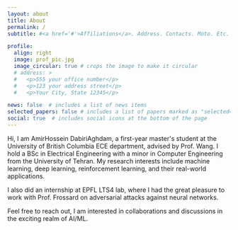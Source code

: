 ```yaml
---
layout: about
title: About
permalink: /
subtitle: #<a href='#'>Affiliations</a>. Address. Contacts. Moto. Etc.

profile:
  align: right
  image: prof_pic.jpg
  image_circular: true # crops the image to make it circular
  # address: >
  #   <p>555 your office number</p>
  #   <p>123 your address street</p>
  #   <p>Your City, State 12345</p>

news: false  # includes a list of news items
selected_papers: false # includes a list of papers marked as "selected={true}"
social: true  # includes social icons at the bottom of the page
---
```

Hi, I am AmirHossein DabiriAghdam, a first-year master's student at the University of British Columbia ECE department, advised by Prof. Wang. I hold a BSc in Electrical Engineering with a minor in Computer Engineering from the University of Tehran. My research interests include machine learning, deep learning, reinforcement learning, and their real-world applications. 

I also did an internship at EPFL LTS4 lab, where I had the great pleasure to work with Prof. Frossard on adversarial attacks against neural networks. 

Feel free to reach out, I am interested in collaborations and discussions in the exciting realm of AI/ML.